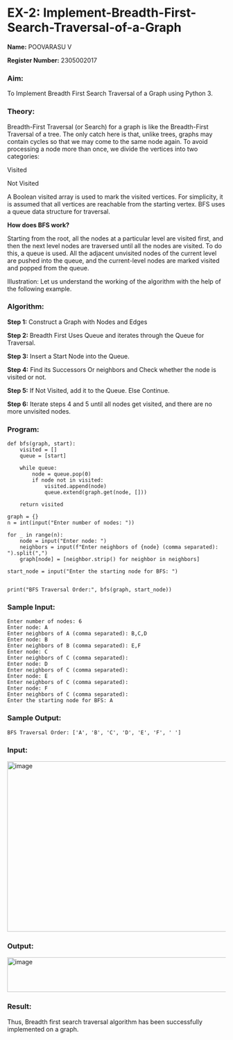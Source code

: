 # EX-2: Implement-Breadth-First-Search-Traversal-of-a-Graph

**Name:** POOVARASU V

**Register Number:** 2305002017

### Aim:
To Implement Breadth First Search Traversal of a Graph using Python 3.

### Theory:

Breadth-First Traversal (or Search) for a graph is like the Breadth-First Traversal of a tree. The only catch here is that, unlike trees, graphs may contain cycles so that we may come to the same node again. To avoid processing a node more than once, we divide the vertices into two categories:

Visited

Not Visited

A Boolean visited array is used to mark the visited vertices. For simplicity, it is assumed that all vertices are reachable from the starting vertex. BFS uses a queue data structure for traversal.

**How does BFS work?**

Starting from the root, all the nodes at a particular level are visited first, and then the next level nodes are traversed until all the nodes are visited. To do this, a queue is used. All the adjacent unvisited nodes of the current level are pushed into the queue, and the current-level nodes are marked visited and popped from the queue. 

Illustration: Let us understand the working of the algorithm with the help of the following example. 

### Algorithm:

**Step 1:** Construct a Graph with Nodes and Edges

**Step 2:** Breadth First Uses Queue and iterates through the Queue for Traversal.

**Step 3:** Insert a Start Node into the Queue.

**Step 4:** Find its Successors Or neighbors and Check whether the node is visited or not.

**Step 5:** If Not Visited, add it to the Queue. Else Continue.

**Step 6:** Iterate steps 4 and 5 until all nodes get visited, and there are no more unvisited nodes.


### Program:

```
def bfs(graph, start):
    visited = []  
    queue = [start]  

    while queue:
        node = queue.pop(0)  
        if node not in visited:
            visited.append(node)  
            queue.extend(graph.get(node, []))  

    return visited

graph = {}
n = int(input("Enter number of nodes: "))  

for _ in range(n):
    node = input("Enter node: ")
    neighbors = input(f"Enter neighbors of {node} (comma separated): ").split(",")
    graph[node] = [neighbor.strip() for neighbor in neighbors]  

start_node = input("Enter the starting node for BFS: ")


print("BFS Traversal Order:", bfs(graph, start_node))
```

### Sample Input:

```
Enter number of nodes: 6
Enter node: A
Enter neighbors of A (comma separated): B,C,D
Enter node: B
Enter neighbors of B (comma separated): E,F
Enter node: C
Enter neighbors of C (comma separated):
Enter node: D
Enter neighbors of C (comma separated):
Enter node: E
Enter neighbors of C (comma separated):
Enter node: F
Enter neighbors of C (comma separated):
Enter the starting node for BFS: A
```

### Sample Output:

```
BFS Traversal Order: ['A', 'B', 'C', 'D', 'E', 'F', ' ']
```

### Input:
<img width="1250" height="392" alt="image" src="https://github.com/user-attachments/assets/2b42bbe5-2a27-440e-aa47-2968eb5795b8" />


### Output:
<img width="1260" height="80" alt="image" src="https://github.com/user-attachments/assets/59fc89f1-5852-49af-a98f-bd64ce1cafdd" />



### Result:

Thus, Breadth first search traversal algorithm has been successfully implemented on a graph.
